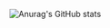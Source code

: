 <!-- <div>
<img height="150em" src="https://github-readme-stats.vercel.app/api/top-langs/?username=Victornfb&layout=compact)](https://github.com/anuraghazra/github-readme-stats"/>
<img height="150em" src="https://github-readme-stats.vercel.app/api?username=Victornfb&show_icons=true)](https://github.com/anuraghazra/github-readme-stats"/>
</div> -->
![Anurag's GitHub stats](https://github-readme-stats.vercel.app/api?username=Victornfb&show_icons=true)

